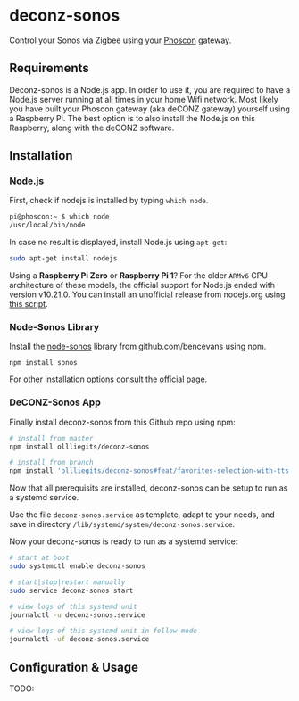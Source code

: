 # deconz-sonos
Control your Sonos via Zigbee using your [Phoscon](https://phoscon.de/) gateway.

## Requirements
Deconz-sonos is a Node.js app. In order to use it, you are required to have a Node.js server running at all times in your home Wifi network.
Most likely you have built your Phoscon gateway (aka deCONZ gateway) yourself using a Raspberry Pi. The best option is to also install the Node.js on this Raspberry, along with the deCONZ software.

## Installation

### Node.js
First, check if nodejs is installed by typing `which node`.

```sh
pi@phoscon:~ $ which node
/usr/local/bin/node
```

In case no result is displayed, install Node.js using `apt-get`:

```sh
sudo apt-get install nodejs
```

Using a **Raspberry Pi Zero** or **Raspberry Pi 1**? For the older `ARMv6` CPU architecture of these models, the official support for Node.js ended with version v10.21.0.
You can install an unofficial release from nodejs.org using [this script](https://github.com/ollliegits/nodejs-linux-installer).

### Node-Sonos Library
Install the [node-sonos](https://github.com/bencevans/node-sonos) library from github.com/bencevans using npm.

    npm install sonos

For other installation options consult the [official page](https://github.com/bencevans/node-sonos#install).

### DeCONZ-Sonos App
Finally install deconz-sonos from this Github repo using npm:

```sh
# install from master
npm install ollliegits/deconz-sonos

# install from branch
npm install 'ollliegits/deconz-sonos#feat/favorites-selection-with-tts'
```

Now that all prerequisits are installed, deconz-sonos can be setup to run as a systemd service.

Use the file `deconz-sonos.service` as template, adapt to your needs, and save in directory `/lib/systemd/system/deconz-sonos.service`.

Now your deconz-sonos is ready to run as a systemd service:

```sh
# start at boot
sudo systemctl enable deconz-sonos

# start|stop|restart manually
sudo service deconz-sonos start

# view logs of this systemd unit
journalctl -u deconz-sonos.service

# view logs of this systemd unit in follow-mode
journalctl -uf deconz-sonos.service
```

## Configuration & Usage

TODO: